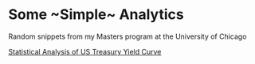 # Some ~Simple~ Analytics
Random snippets from my Masters program at the University of Chicago

[Statistical Analysis of US Treasury Yield Curve](https://kearnz.github.io/uoc-analysis/ust)